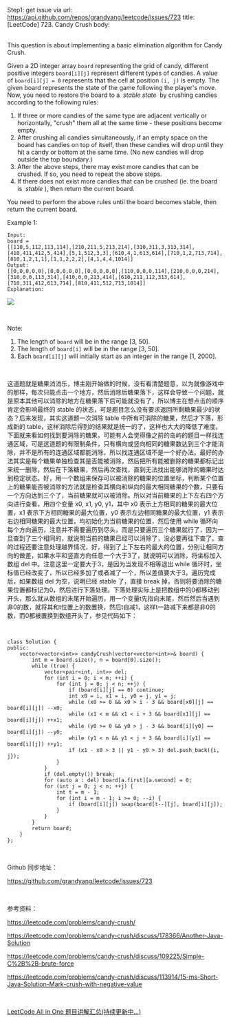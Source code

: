 Step1: get issue via url: https://api.github.com/repos/grandyang/leetcode/issues/723 
 title:[LeetCode] 723. Candy Crush 
 body:  
  

This question is about implementing a basic elimination algorithm for Candy Crush.

Given a 2D integer array `board` representing the grid of candy, different positive integers `board[i][j]` represent different types of candies. A value of `board[i][j] = 0` represents that the cell at position `(i, j)` is empty. The given board represents the state of the game following the player's move. Now, you need to restore the board to a  _stable state_  by crushing candies according to the following rules:

  1. If three or more candies of the same type are adjacent vertically or horizontally, "crush" them all at the same time - these positions become empty.
  2. After crushing all candies simultaneously, if an empty space on the board has candies on top of itself, then these candies will drop until they hit a candy or bottom at the same time. (No new candies will drop outside the top boundary.)
  3. After the above steps, there may exist more candies that can be crushed. If so, you need to repeat the above steps.
  4. If there does not exist more candies that can be crushed (ie. the board is  _stable_ ), then return the current board.



You need to perform the above rules until the board becomes stable, then return the current board.

Example 1:
    
    
    Input:
    board = 
    [[110,5,112,113,114],[210,211,5,213,214],[310,311,3,313,314],[410,411,412,5,414],[5,1,512,3,3],[610,4,1,613,614],[710,1,2,713,714],[810,1,2,1,1],[1,1,2,2,2],[4,1,4,4,1014]]
    Output:
    [[0,0,0,0,0],[0,0,0,0,0],[0,0,0,0,0],[110,0,0,0,114],[210,0,0,0,214],[310,0,0,113,314],[410,0,0,213,414],[610,211,112,313,614],[710,311,412,613,714],[810,411,512,713,1014]]
    Explanation: 
    

![](https://leetcode.com/static/images/problemset/candy_crush_example_2.png)

 

Note:

  1. The length of `board` will be in the range [3, 50].
  2. The length of `board[i]` will be in the range [3, 50].
  3. Each `board[i][j]` will initially start as an integer in the range [1, 2000].



 

这道题就是糖果消消乐，博主刚开始做的时候，没有看清楚题意，以为就像游戏中的那样，每次只能点击一个地方，然后消除后糖果落下，这样会导致一个问题，就是原本其他可以消除的地方在糖果落下后可能就没有了，所以博主在想点击的顺序肯定会影响最终的 stable 的状态，可是题目怎么没有要求返回所剩糖果最少的状态？后来发现，其实这道题一次消除 table 中所有可消除的糖果，然后才下落，形成新的 table，这样消除后得到的结果就是统一的了，这样也大大的降低了难度。下面就来看如何找到要消除的糖果，可能有人会觉得像之前的岛屿的题目一样找连通区域，可是这道题的有限制条件，只有横向或竖向相同的糖果数达到三个才能消除，并不是所有的连通区域都能消除，所以找连通区域不是一个好办法。最好的办法其实是每个糖果单独检查其是否能被消除，然后把所有能被删除的糖果都标记出来统一删除，然后在下落糖果，然后再次查找，直到无法找出能够消除的糖果时达到稳定状态。好，用一个数组来保存可以被消除的糖果的位置坐标，判断某个位置上的糖果能否被消除的方法就是检查其横向和纵向的最大相同糖果的个数，只要有一个方向达到三个了，当前糖果就可以被消除。所以对当前糖果的上下左右四个方向进行查看，用四个变量 x0, x1, y0, y1，其中 x0 表示上方相同的糖果的最大位置，x1 表示下方相同糖果的最大位置，y0 表示左边相同糖果的最大位置，y1 表示右边相同糖果的最大位置，均初始化为当前糖果的位置，然后使用 while 循环向每个方向遍历，注意并不需要遍历到尽头，而是只要遍历三个糖果就行了，因为一旦查到了三个相同的，就说明当前的糖果已经可以消除了，没必要再往下查了。查的过程还要注意处理越界情况，好，得到了上下左右的最大的位置，分别让相同方向的做差，如果水平和竖直方向任意一个大于3了，就说明可以消除，将坐标加入数组 del 中。注意这里一定要大于3，是因为当发现不相等退出 while 循环时，坐标值已经改变了，所以已经多加了或者减了一个，所以差值要大于3。遍历完成后，如果数组 del 为空，说明已经 stable 了，直接 break 掉，否则将要消除的糖果位置都标记为0，然后进行下落处理。下落处理实际上是把数组中的0都移动到开头，那么就从数组的末尾开始遍历，用一个变量t先指向末尾，然后然后当遇到非0的数，就将其和t位置上的数置换，然后t自减1，这样t一路减下来都是非0的数，而0都被置换到数组开头了，参见代码如下：

 
    
    
    class Solution {
    public:
        vector<vector<int>> candyCrush(vector<vector<int>>& board) {
            int m = board.size(), n = board[0].size();
            while (true) {
                vector<pair<int, int>> del;
                for (int i = 0; i < m; ++i) {
                    for (int j = 0; j < n; ++j) {
                        if (board[i][j] == 0) continue;
                        int x0 = i, x1 = i, y0 = j, y1 = j;
                        while (x0 >= 0 && x0 > i - 3 && board[x0][j] == board[i][j]) --x0;
                        while (x1 < m && x1 < i + 3 && board[x1][j] == board[i][j]) ++x1;
                        while (y0 >= 0 && y0 > j - 3 && board[i][y0] == board[i][j]) --y0;
                        while (y1 < n && y1 < j + 3 && board[i][y1] == board[i][j]) ++y1;
                        if (x1 - x0 > 3 || y1 - y0 > 3) del.push_back({i, j});
                    }
                }
                if (del.empty()) break;
                for (auto a : del) board[a.first][a.second] = 0;
                for (int j = 0; j < n; ++j) {
                    int t = m - 1;
                    for (int i = m - 1; i >= 0; --i) {
                        if (board[i][j]) swap(board[t--][j], board[i][j]);   
                    }
                }
            }
            return board;
        }
    };

 

Github 同步地址：

<https://github.com/grandyang/leetcode/issues/723>

 

参考资料：

<https://leetcode.com/problems/candy-crush/>

<https://leetcode.com/problems/candy-crush/discuss/178366/Another-Java-Solution>

<https://leetcode.com/problems/candy-crush/discuss/109225/Simple-C%2B%2B-brute-force>

<https://leetcode.com/problems/candy-crush/discuss/113914/15-ms-Short-Java-Solution-Mark-crush-with-negative-value>

 

[LeetCode All in One 题目讲解汇总(持续更新中...)](http://www.cnblogs.com/grandyang/p/4606334.html)
